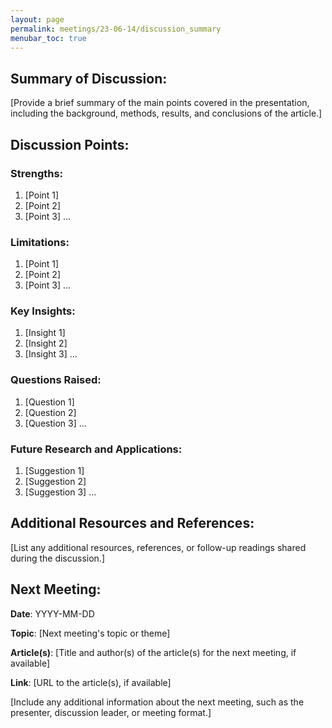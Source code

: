 ```yaml
---
layout: page
permalink: meetings/23-06-14/discussion_summary
menubar_toc: true
---
```


## Summary of Discussion:

[Provide a brief summary of the main points covered in the presentation, including the background, methods, results, and conclusions of the article.]

## Discussion Points:

### Strengths:

1. [Point 1]
2. [Point 2]
3. [Point 3]
...

### Limitations:

1. [Point 1]
2. [Point 2]
3. [Point 3]
...

### Key Insights:

1. [Insight 1]
2. [Insight 2]
3. [Insight 3]
...

### Questions Raised:

1. [Question 1]
2. [Question 2]
3. [Question 3]
...

### Future Research and Applications:

1. [Suggestion 1]
2. [Suggestion 2]
3. [Suggestion 3]
...

## Additional Resources and References:

[List any additional resources, references, or follow-up readings shared during the discussion.]

## Next Meeting:

**Date**: YYYY-MM-DD

**Topic**: [Next meeting's topic or theme]

**Article(s)**: [Title and author(s) of the article(s) for the next meeting, if available]

**Link**: [URL to the article(s), if available]

[Include any additional information about the next meeting, such as the presenter, discussion leader, or meeting format.]



